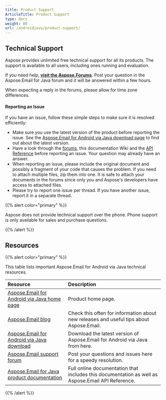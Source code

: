 ```yaml
---
title: Product Support
ArticleTitle: Product Support
type: docs
weight: 80
url: /androidjava/product-support/
---
```


## **Technical Support**

Aspose provides unlimited free technical support for all its products. The support is available to all users, including ones running and evaluation.

If you need help, [**visit the Aspose.Forums**](https://forum.aspose.com/c/email). Post your question in the Aspose.Email for Java forum and it will be answered within a few hours.

When expecting a reply in the forums, please allow for time zone differences.
#### **Reporting an Issue**
If you have an issue, follow these simple steps to make sure it is resolved efficiently:

- Make sure you use the latest version of the product before reporting the issue. See the [Aspose.Email for Android via Java download page](http://maven.aspose.com/repository/simple/ext-release-local/com/aspose/aspose-email/) to find out about the latest version.
- Have a look through the [forums](http://www.aspose.com/community/forums/default.aspx), this documentation Wiki and the [API Reference](https://apireference.aspose.com/java/email) before reporting an issue. Your question may already have an answer.
- When reporting an issue, please include the original document and possibly a fragment of your code that causes the problem. If you need to attach multiple files, zip them into one. It is safe to attach your documents in the forums since only you and Aspose's developers have access to attached files.
- Please try to report one issue per thread. If you have another issue, report it in a separate thread.

{{% alert color="primary" %}} 

Aspose does not provide technical support over the phone. Phone support is only available for sales and purchase questions.

{{% /alert %}}

## **Resources**

{{% alert color="primary" %}} 

This table lists important Aspose.Email for Android via Java technical resources.

|**Resource**|**Description**|
| :- | :- |
|[Aspose.Email for Android via Java home page](https://products.aspose.com/email/android-java)|Product home page.|
|[Aspose.Email blog](https://blog.aspose.com/category/aspose-products/aspose-email-product-family/)|Check this often for information about new releases and useful tips about Aspose.Email.|
|[Aspose.Email for Android via Java download](https://downloads.aspose.com/email/androidjava)|Download the latest version of Aspose.Email for Android via Java from here.|
|[Aspose.Email support forum](https://forum.aspose.com/c/email)|Post your questions and issues here for a speedy resolution.|
|[Aspose.Email for Java product documentation](/email/java/)|Full online documentation that includes this documentation as well as Aspose.Email API Reference.|
{{% /alert %}}
